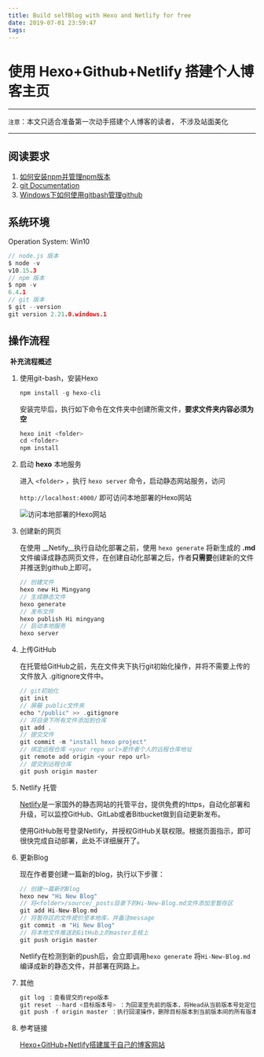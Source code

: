 ```yaml
---
title: Build selfBlog with Hexo and Netlify for free
date: 2019-07-01 23:59:47
tags:
---
```


# 使用 Hexo+Github+Netlify 搭建个人博客主页

------

`注意`：本文只适合准备第一次动手搭建个人博客的读者， 不涉及站面美化

------

## 阅读要求

1. [如何安装npm并管理npm版本](https://www.npmjs.cn/getting-started/installing-node/)
2. [git Documentation](https://git-scm.com/doc)
3. [Windows下如何使用gitbash管理github](https://blog.csdn.net/luosaosao/article/details/63684470)

## 系统环境

Operation System: Win10

```c
// node.js 版本
$ node -v
v10.15.3
// npm 版本
$ npm -v
6.4.1
// git 版本
$ git --version
git version 2.21.0.windows.1
```

## 操作流程

​	**补充流程概述**

1. 使用git-bash，安装Hexo

   ```c
   npm install -g hexo-cli
   ```

   安装完毕后，执行如下命令在文件夹中创建所需文件，**要求文件夹内容必须为空**

   ```c
   hexo init <folder>
   cd <folder>
   npm install
   ```

2. 启动 __hexo__ 本地服务

   进入  `<folder>` ，执行 ` hexo server ` 命令，启动静态网站服务，访问 

   `http://localhost:4000/` 即可访问本地部署的Hexo网站

   ![访问本地部署的Hexo网站](C:\Users\oumingyang\AppData\Roaming\Typora\typora-user-images\1560579812661.png)

3. 创建新的网页

   在使用 __Netify__执行自动化部署之前，使用 `hexo generate` 将新生成的 __.md__ 文件编译成静态网页文件，在创建自动化部署之后，作者**只需要**创建新的文件并推送到github上即可。

   ```c
   // 创建文件
   hexo new Hi Mingyang
   // 生成静态文件
   hexo generate
   // 发布文件
   hexo publish Hi mingyang
   // 启动本地服务
   hexo server
   ```

4. 上传GitHub

   在托管给GitHub之前，先在<folder>文件夹下执行git初始化操作，并将不需要上传的文件放入 .gitignore文件中。

   ```c
   // git初始化
   git init
   // 屏蔽 public文件夹
   echo "/public" >> .gitignore
   // 将目录下所有文件添加到仓库
   git add .
   // 提交文件
   git commit -m "install hexo project"
   // 绑定远程仓库 <your repo url>是作者个人的远程仓库地址
   git remote add origin <your repo url>
   // 提交到远程仓库
   git push origin master
   ```

5. Netlify 托管

   [Netlify](`https://www.netlify.com/`)是一家国外的静态网站的托管平台，提供免费的https，自动化部署和升级，可以监控GitHub、GitLab或者Bitbucket做到自动更新发布。

   使用GitHub账号登录Netlify，并授权GitHub关联权限。根据页面指示，即可很快完成自动部署，此处不详细展开了。

6. 更新Blog

   现在作者要创建一篇新的blog，执行以下步骤：

   ```c
   // 创建一篇新的Blog
   hexo new "Hi New Blog"
   // 将<folder>/source/_posts目录下的Hi-New-Blog.md文件添加至暂存区
   git add Hi-New-Blog.md
   // 将暂存区的文件提价至本地库，并备注message
   git commit -m "Hi New Blog"
   // 将本地文件推送到GitHub上的master主枝上
   git push origin master
   ```

   Netlify在检测到新的push后，会立即调用`hexo generate` 将`Hi-New-Blog.md` 编译成新的静态文件，并部署在网路上。

7. 其他

   ```c
   git log ：查看提交的repo版本
   git reset --hard <目标版本号> ：为回滚至先前的版本，将Head从当前版本号处定位到<目标版本号>
   git push -f origin master ：执行回滚操作，删除目标版本到当前版本间的所有版本
   ```

8. 参考链接

   [Hexo+GitHub+Netlify搭建属于自己的博客网站](https://hhongwen.cn/20181216/build-own-blog/)

   